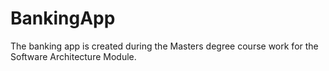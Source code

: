 # BankingApp
The banking app is created during the Masters degree course work for the Software Architecture Module.
